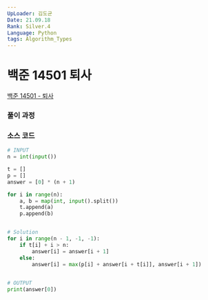 ```yaml
---
UpLoader: 김도균
Date: 21.09.18
Rank: Silver.4
Language: Python
tags: Algorithm_Types
---
```


# 백준 14501 퇴사

[백준 14501 - 퇴사](link)  
  

### 풀이 과정  



### 소스 코드

```py
# INPUT
n = int(input())

t = []
p = []
answer = [0] * (n + 1)

for i in range(n):
    a, b = map(int, input().split())
    t.append(a)
    p.append(b)


# Solution
for i in range(n - 1, -1, -1):
    if t[i] + i > n:
        answer[i] = answer[i + 1]
    else:
        answer[i] = max(p[i] + answer[i + t[i]], answer[i + 1])
        

# OUTPUT
print(answer[0])
```